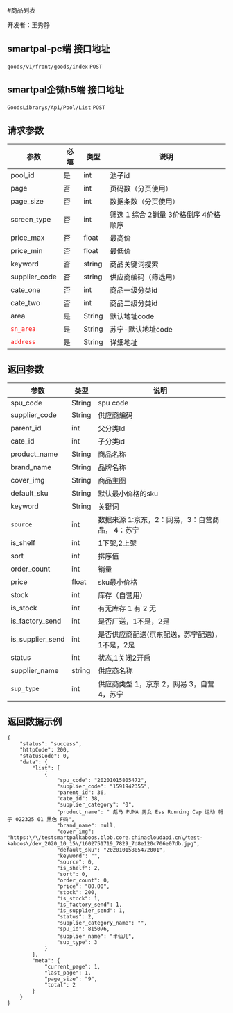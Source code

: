 #商品列表

开发者：王秀静

## smartpal-pc端 接口地址
`goods/v1/front/goods/index` `POST`
## smartpal企微h5端 接口地址
`GoodsLibrarys/Api/Pool/List` `POST`
  
## 请求参数
|参数|必填|类型|说明|
| - | - | - | - |
| pool_id | 是 | int | 池子id |
| page | 否 | int | 页码数（分页使用） |
| page_size | 否 | int | 数据条数（分页使用）|
| screen_type | 否 | int | 筛选 1 综合 2销量 3价格倒序 4价格顺序 |
| price_max | 否 | float | 最高价 |
| price_min | 否 | float | 最低价 |
| keyword | 否 | string | 商品关键词搜索|
| supplier_code | 否 | string | 供应商编码（筛选用）|
| cate_one | 否 | int | 商品一级分类id|
| cate_two | 否 | int | 商品二级分类id|
| area | 是 | String | 默认地址code |
|<font color=#ff0000 >`sn_area`</font> | 是 | String | 苏宁-默认地址code |
|<font color=#ff0000 >`address`</font> | 是 | String | 详细地址 |


## 返回参数
|参数|类型|说明|
| - | - | - |
| spu_code | String | spu code |
| supplier_code | String | 供应商编码 |
| parent_id | int | 父分类Id |
| cate_id | int | 子分类id |
| product_name | String | 商品名称 |
| brand_name | String | 品牌名称 |
| cover_img | String | 商品主图 |
| default_sku | String | 默认最小价格的sku |
| keyword | String | 关键词 |
| `source` | int | 数据来源 1:京东，2：网易，3：自营商品， 4：苏宁|
| is_shelf | int | 1下架,2上架 |
| sort | int | 排序值 |
| order_count | int | 销量 |
| price | float | sku最小价格 |
| stock | int | 库存（自营用） |
| is_stock | int | 有无库存 1 有 2 无 |
| is_factory_send | int | 是否厂送，1不是，2是 |
| is_supplier_send | int | 是否供应商配送(京东配送，苏宁配送)，1不是，2是 |
| status | int | 状态,1关闭2开启 |
| supplier_name | string | 供应商名称 |
| `sup_type` | int | 供应商类型   1，京东  2，网易  3，自营  4，苏宁|


## 返回数据示例
```
{
    "status": "success",
    "httpCode": 200,
    "statusCode": 0,
    "data": {
        "list": [
            {
                "spu_code": "20201015805472",
                "supplier_code": "1591942355",
                "parent_id": 36,
                "cate_id": 38,
                "supplier_category": "0",
                "product_name": " 彪马 PUMA 男女 Ess Running Cap 运动 帽子 022325 01 黑色 F码",
                "brand_name": null,
                "cover_img": "https:\/\/testsmartpalkaboos.blob.core.chinacloudapi.cn\/test-kaboos\/dev_2020_10_15\/1602751719_7829_7d8e120c706e07db.jpg",
                "default_sku": "20201015805472001",
                "keyword": "",
                "source": 0,
                "is_shelf": 2,
                "sort": 0,
                "order_count": 0,
                "price": "80.00",
                "stock": 200,
                "is_stock": 1,
                "is_factory_send": 1,
                "is_supplier_send": 1,
                "status": 2,
                "supplier_category_name": "",
                "spu_id": 815076,
                "supplier_name": "半仙儿",
                "sup_type": 3
            }
        ],
        "meta": {
            "current_page": 1,
            "last_page": 1,
            "page_size": "9",
            "total": 2
        }
    }
}
```